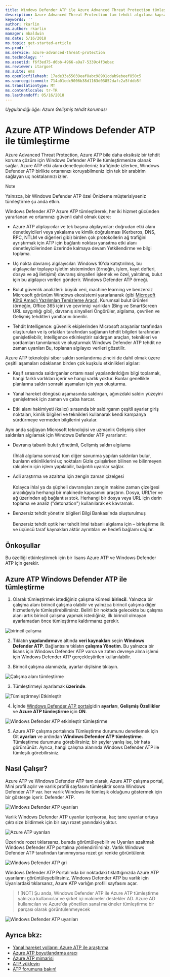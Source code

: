 ```yaml
---
title: Windows Defender ATP ile Azure Advanced Threat Protection tümleştirme | Microsoft Docs
description: Azure Advanced Threat Protection tam tehdit algılama kapsamı için Windows Defender ATP ile tümleştirme
keywords: ''
author: rkarlin
ms.author: rkarlin
manager: mbaldwin
ms.date: 5/16/2018
ms.topic: get-started-article
ms.prod: ''
ms.service: azure-advanced-threat-protection
ms.technology: ''
ms.assetid: f6f3ed75-d6bb-4966-a9a7-5339c4f3ebac
ms.reviewer: itargoet
ms.suite: ems
ms.openlocfilehash: 17ade33a55039eaf8abc98901cdab9ebeef850c5
ms.sourcegitcommit: 714a01edc9006b38d1163d03852dafc2a5fddb5f
ms.translationtype: MT
ms.contentlocale: tr-TR
ms.lasthandoff: 05/16/2018
---
```

*Uygulandığı öğe: Azure Gelişmiş tehdit koruması*

# <a name="integrating-azure-atp-with-windows-defender-atp"></a>Azure ATP Windows Defender ATP ile tümleştirme

Azure Advanced Threat Protection, Azure ATP bile daha eksiksiz bir tehdit koruma çözüm için Windows Defender ATP ile tümleştirmenize olanak sağlar. Azure ATP etki alanı denetleyicileriniz trafiğinde izlerken, Windows Defender ATP birlikte ortamınızı koruyabilmeniz için tek bir arabirim sağlayan uç noktalarınızı izler.

> [!NOTE]
> Yalnızca, bir Windows Defender ATP özel Önizleme müşterisiyseniz tümleştirme şu anda etkin.
 
Windows Defender ATP Azure ATP tümleştirerek, her iki hizmet gücünden yararlanan ve ortamınızı güvenli dahil olmak üzere:

- Azure ATP algılayıcılar ve tek başına algılayıcılar: doğrudan etki alanı denetleyicileri veya yakalama ve kimlik doğrulaması (Kerberos, DNS, RPC, NTLM ve diğerleri gibi) birden çok protokollerin ağ trafiğini ayrıştırmak için ATP için bağlantı noktası yansıtma etki alanı denetleyicilerinden üzerinde kalmaya devam Yetkilendirme ve bilgi toplama. 

-   Uç nokta davranış algılayıcılar: Windows 10'da katıştırılmış, bu algılayıcılar toplayıp işletim sisteminden (örneğin, işlem, kayıt defteri, dosya ve ağ iletişimi) davranış sinyalleri işlemek ve özel, yalıtılmış, bulut için bu algılayıcı verileri gönderir. Windows Defender ATP örneği.

- Bulut güvenlik analizleri: büyük veri, machine learning ve benzersiz Microsoft görünüm Windows ekosistemi yararlanarak (gibi [Microsoft Kötü Amaçlı Yazılımları Temizleme Aracı](https://www.microsoft.com/download/malicious-software-removal-tool-details.aspx)), Kurumsal bulut ürünleri (örneğin, Office 365 için) ve çevrimiçi varlıkları (Bing ve SmartScreen URL saygınlığı gibi), davranış sinyalleri Öngörüler, algılama, çevrilen ve Gelişmiş tehditleri yanıtlarını önerilir.

- Tehdit Intelligence: güvenlik ekiplerinden Microsoft arayanlar tarafından oluşturulan ve iş ortakları tarafından sağlanan tehdit bilgileri tarafından genişletilebilir, Intelligence etkinleştirir saldırgan araçları, teknikleri ve yordamları tanımlamak ve oluşturmak Windows Defender ATP tehdit ne zaman uyarıları Bu, toplanan algılayıcı verileri gözetilir.

Azure ATP teknolojisi siber saldırı sonlandırma zinciri de dahil olmak üzere çeşitli aşamaları odaklanan birden çok kuşkulu etkinlikleri algılar:

- Keşif sırasında saldırganlar ortamı nasıl yapılandırıldığını bilgi toplamak, hangi farklı varlıkları içerir ve hangi varlık yoktur. Bunlar genellikle planlarına saldırı sonraki aşamaları için yapı oluşturma.

- Yanal hareket döngüsü aşamasında saldırgan, ağınızdaki saldırı yüzeyini genişletmek için zaman ve çaba harcar.

- Etki alanı hakimiyeti (kalıcı) sırasında bir saldırganın çeşitli ayarlar giriş noktaları, kimlik bilgileri ve teknikleri kullanarak kendi kampanya sürdürmeye vermeden bilgilerini yakalar.

Aynı anda sağlayan Microsoft teknolojisi ve uzmanlık Gelişmiş siber saldırıları algılamak için Windows Defender ATP yararlanır:

- Davranış tabanlı bulut yönetimli, Gelişmiş saldırı algılama<br></br>(İhlali algılama sonrası) tüm diğer savunma yapılan saldırıları bulur, bunların etkinliklerini uç noktaları Gizle çalışılırken bilinen ve bilinmeyen rakiplerin için işlem yapılabilir, bağıntılı uyarılar sağlar.

- Adli araştırma ve azaltma için zengin zaman çizelgesi<br></br>Kolayca ihlal ya da şüpheli davranışları zengin makine zaman çizelgesi aracılığıyla herhangi bir makinede kapsamını araştırın. Dosya, URL'ler ve ağ üzerinden ağ bağlantısı stok. Herhangi bir dosya veya URL için derin toplama ve analiz ("detonation") kullanılarak ek kavramak.

- Benzersiz tehdit yönetim bilgileri Bilgi Bankası'nda oluşturulmuş<br></br>Benzersiz tehdit optik her tehdit Intel tabanlı algılama için – birleştirme ilk ve üçüncü taraf kaynakları aktör ayrıntıları ve hedefi bağlamı sağlar.

## <a name="prerequisites"></a>Önkoşullar

Bu özelliği etkinleştirmek için bir lisans Azure ATP ve Windows Defender ATP için gerekir. 


## <a name="how-to-integrate-azure-atp-with-windows-defender-atp"></a>Azure ATP Windows Defender ATP ile tümleştirme

1. Olarak tümleştirmek istediğiniz çalışma kümesi **birincil**. Yalnızca bir çalışma alanı birincil çalışma olabilir ve yalnızca birincil çalışma diğer hizmetleriyle tümleştirebilirsiniz. Belirli bir noktada gelecekte bu çalışma alanı artık birincil çalışma yapmak istediğiniz, ilk birincil olmayan ayarlamadan önce tümleştirme kaldırmanız gerekir.

 ![birincil çalışma](./media/primary-workspace.png)

2. Tıklatın **yapılandırma**ve altında **veri kaynakları** seçin **Windows Defender ATP**. Bağlantısını tıklatın **çalışma Yönetim**. Bu yalnızca bir lisans için Windows Defender ATP varsa ve zaten devreye alma işlemi için Windows Defender ATP gerçekleştirilen kullanılabilir. 

3. Birincil çalışma alanınızda, ayarlar dişlisine tıklayın.

 ![Çalışma alanı tümleştirme](./media/edit-workspace.png)
 
3. Tümleştirmeyi ayarlamak **üzerinde**. 

 ![Tümleştirmeyi Etkinleştir](./media/enable-integration.png)

4. İçinde [Windows Defender ATP portal](https://beta.securitycenter.windows.com/preferences/advanced)gidin **ayarları**, **Gelişmiş Özellikler** ve **Azure ATP tümleştirme** için  **ON**. 

 ![Windows Defender ATP etkinleştir tümleştirme](./media/wd-atp-enable.png)

5. Azure ATP çalışma portalında Tümleştirme durumunu denetlemek için Git **ayarları** ve ardından **Windows Defender ATP tümleştirme**. Tümleştirme durumunu görebilirsiniz; bir şeyler yanlış ise, bir hata görürsünüz. Ayrıca, hangi çalışma alanında Windows Defender ATP ile tümleşik görebilirsiniz.

## <a name="how-it-works"></a>Nasıl Çalışır?

Azure ATP ve Windows Defender ATP tam olarak, Azure ATP çalışma portal, Mini profil açılır ve varlık profili sayfasını tümleşiktir sonra Windows Defender ATP var. her varlık Windows ile tümleşik olduğunu göstermek için bir gösterge içerir. Defender ATP. 

 ![Windows Defender ATP uyarıları](./media/profile-alerts-wd.png)

Varlık Windows Defender ATP uyarılar içeriyorsa, kaç tane uyarılar ortaya çıktı size bildirmek için bir sayı rozet yanındaki yoktur.

 ![Azure ATP uyarıları](./media/atp-integrated-wd-icon-alerts.png)

Üzerinde rozet tıklarsanız, burada görüntüleyebilir ve Uyarıları azaltmak Windows Defender ATP portalına yönlendirilirsiniz. Varlık Windows Defender ATP tarafından tanınmıyorsa rozet gri renkte görüntülenir. 

 ![Windows Defender ATP gri](./media/wd-grey.png)

Windows Defender ATP Portalı'nda bir noktadaki tıklattığınızda Azure ATP uyarılarını görüntüleyebilirsiniz. Windows Defender ATP bu varlık için Uyarılardaki tıklarsanız, Azure ATP varlığın profili sayfasını açar. 
 
 > ! [NOT] Şu anda, Windows Defender ATP ile Azure ATP tümleştirme yalnızca kullanıcılar ve şirket içi makineler destekler AD. Azure AD kullanıcıları ve Azure'da yönetilen sanal makineler tümleştirme bir parçası olarak görüntülenmeyecek 

![Windows Defender ATP uyarıları](./media/wd-atp-alerts.png)


## <a name="see-also"></a>Ayrıca bkz:

- [Yanal hareket yollarını Azure ATP ile araştırma](use-case-lateral-movement-path.md)
- [Azure ATP boyutlandırma aracı](http://aka.ms/aatpsizingtool)
- [Azure ATP mimarisi](atp-architecture.md)
- [ATP yükleyin](install-atp-step1.md)
- [ATP forumuna bakın!](https://aka.ms/azureatpcommunity)

